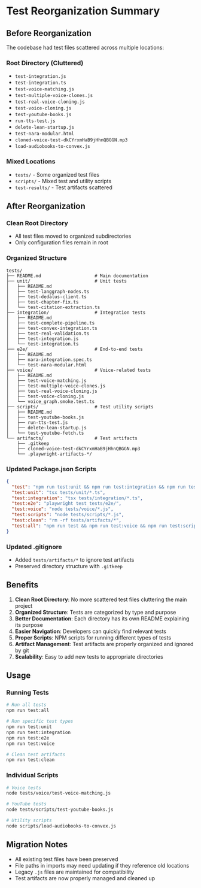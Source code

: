 # Test Reorganization Summary

## Before Reorganization

The codebase had test files scattered across multiple locations:

### Root Directory (Cluttered)
- `test-integration.js`
- `test-integration.ts`
- `test-voice-matching.js`
- `test-multiple-voice-clones.js`
- `test-real-voice-cloning.js`
- `test-voice-cloning.js`
- `test-youtube-books.js`
- `run-tts-test.js`
- `delete-lean-startup.js`
- `test-nara-modular.html`
- `cloned-voice-test-dkCYrxmHaB9jHhnQBGGN.mp3`
- `load-audiobooks-to-convex.js`

### Mixed Locations
- `tests/` - Some organized test files
- `scripts/` - Mixed test and utility scripts
- `test-results/` - Test artifacts scattered

## After Reorganization

### Clean Root Directory
- All test files moved to organized subdirectories
- Only configuration files remain in root

### Organized Structure
```
tests/
├── README.md                    # Main documentation
├── unit/                        # Unit tests
│   ├── README.md
│   ├── test-langgraph-nodes.ts
│   ├── test-dedalus-client.ts
│   ├── test-chapter-fix.ts
│   └── test-citation-extraction.ts
├── integration/                 # Integration tests
│   ├── README.md
│   ├── test-complete-pipeline.ts
│   ├── test-convex-integration.ts
│   ├── test-real-validation.ts
│   ├── test-integration.js
│   └── test-integration.ts
├── e2e/                         # End-to-end tests
│   ├── README.md
│   ├── nara-integration.spec.ts
│   └── test-nara-modular.html
├── voice/                       # Voice-related tests
│   ├── README.md
│   ├── test-voice-matching.js
│   ├── test-multiple-voice-clones.js
│   ├── test-real-voice-cloning.js
│   ├── test-voice-cloning.js
│   └── voice_graph.smoke.test.ts
├── scripts/                     # Test utility scripts
│   ├── README.md
│   ├── test-youtube-books.js
│   ├── run-tts-test.js
│   ├── delete-lean-startup.js
│   └── test-youtube-fetch.ts
└── artifacts/                   # Test artifacts
    ├── .gitkeep
    ├── cloned-voice-test-dkCYrxmHaB9jHhnQBGGN.mp3
    └── .playwright-artifacts-*/
```

### Updated Package.json Scripts
```json
{
  "test": "npm run test:unit && npm run test:integration && npm run test:e2e",
  "test:unit": "tsx tests/unit/*.ts",
  "test:integration": "tsx tests/integration/*.ts",
  "test:e2e": "playwright test tests/e2e/",
  "test:voice": "node tests/voice/*.js",
  "test:scripts": "node tests/scripts/*.js",
  "test:clean": "rm -rf tests/artifacts/*",
  "test:all": "npm run test && npm run test:voice && npm run test:scripts"
}
```

### Updated .gitignore
- Added `tests/artifacts/*` to ignore test artifacts
- Preserved directory structure with `.gitkeep`

## Benefits

1. **Clean Root Directory**: No more scattered test files cluttering the main project
2. **Organized Structure**: Tests are categorized by type and purpose
3. **Better Documentation**: Each directory has its own README explaining its purpose
4. **Easier Navigation**: Developers can quickly find relevant tests
5. **Proper Scripts**: NPM scripts for running different types of tests
6. **Artifact Management**: Test artifacts are properly organized and ignored by git
7. **Scalability**: Easy to add new tests to appropriate directories

## Usage

### Running Tests
```bash
# Run all tests
npm run test:all

# Run specific test types
npm run test:unit
npm run test:integration
npm run test:e2e
npm run test:voice

# Clean test artifacts
npm run test:clean
```

### Individual Scripts
```bash
# Voice tests
node tests/voice/test-voice-matching.js

# YouTube tests
node tests/scripts/test-youtube-books.js

# Utility scripts
node scripts/load-audiobooks-to-convex.js
```

## Migration Notes

- All existing test files have been preserved
- File paths in imports may need updating if they reference old locations
- Legacy `.js` files are maintained for compatibility
- Test artifacts are now properly managed and cleaned up
